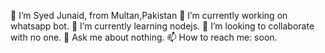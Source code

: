 🙂 I’m Syed Junaid, from Multan,Pakistan
🔭 I’m currently working on whatsapp bot.
🌱 I’m currently learning nodejs.
👯 I’m looking to collaborate with no one.
💬 Ask me about nothing.
📫 How to reach me: soon.
